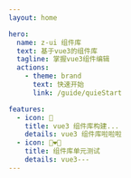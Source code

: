 ```yaml
---
layout: home

hero:
  name: z-ui 组件库
  text: 基于vue3的组件库
  tagline: 掌握vue3组件编辑
  actions:
    - theme: brand
      text: 快速开始
      link: /guide/quieStart

features:
  - icon: 🔧
    title: vue3 组件库构建...
    details: vue3 组件库啦啦啦
  - icon: 👩‍❤️‍👩
    title: 组件库单元测试
    details: vue3---
---
```


